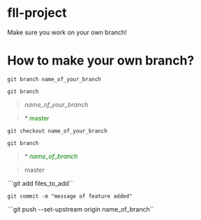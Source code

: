 # fll-project

Make sure you work on your own branch!

# How to make your own branch?

```git branch name_of_your_branch```

```git branch```

>  *name_of_your_branch*

> *<span style="color: green"> master</span>

```git checkout name_of_your_branch```

```git branch```

> *<span style="color:green"> *name_of_branch*</span>

>  master

```git add files_to_add``

```git commit -m "message of feature added"```

```git push --set-upstream origin name_of_branch``